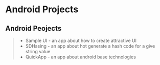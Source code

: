 # Android Projects

## Android Peojects

> - Sample UI - an app about how to create attractive UI
> - SDHasing - an app about hot generate a hash code for a give string value
> - QuickApp - an app about android base technologies
